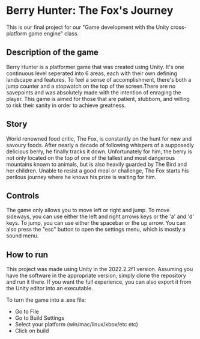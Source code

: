 # Berry Hunter: The Fox's Journey
This is our final project for our "Game development with the Unity cross-platform game engine" class.

## Description of the game
Berry Hunter is a platformer game that was created using Unity. It's one continuous level seperated into 6 areas, each with their own defining landscape and features. To feel a sense of accomplishment, there's both a jump counter 
and a stopwatch on the top of the screen.There are no savepoints and was absolutely made with the intention of enraging the player. This game is aimed for those that are patient, stubborn, and willing to risk their sanity in order 
to achieve greatness.

## Story
World renowned food critic, The Fox, is constantly on the hunt for new and savoury foods. After nearly a decade of following whispers of a supposedly delicious berry, he finally tracks it down. Unfortunately for him, the berry is
not only located on the top of one of the tallest and most dangerous mountains known to animals, but is also heavily guarded by The Bird and her children. Unable to resist a good meal or challenge, The Fox starts his perilous
journey where he knows his prize is waiting for him.

## Controls
The game only allows you to move left or right and jump. To move sideways, you can use either the left and right arrows keys or the 'a' and 'd' keys. To jump, you can use either the spacebar or the up arrow. You can also press
the "esc" button to open the settings menu, which is mostly a sound menu.

## How to run
This project was made using Unity in the 2022.2.2f1 version. Assuming you have the software in the appropriate version, simply clone the repository and run it there. If you want the full experience, you can also export it from
the Unity editor into an executable.

To turn the game into a .exe file:
- Go to File
- Go to Build Settings
- Select your platform (win/mac/linux/xbox/etc etc)
- Click on build
